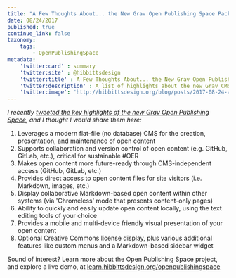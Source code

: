 ```yaml
---
title: "A Few Thoughts About... the New Grav Open Publishing Space Package"
date: 08/24/2017
published: true
continue_link: false
taxonomy:
    tags:
        - OpenPublishingSpace
metadata:
    'twitter:card' : summary
    'twitter:site' : @hibbittsdesign
    'twitter:title' : A Few Thoughts About... the New Grav Open Publishing Space Package
    'twitter:description' : A list of highlights about the new Grav CMS Open Publishing Space package.
    'twitter:image': 'http://hibbittsdesign.org/blog/posts/2017-08-24-a-few-thoughts-about-the-new-open-publishing-space-package/screenshot.jpg'
---
```


_I recently [tweeted the key highlights of the new Grav Open Publishing Space](https://twitter.com/hibbittsdesign/status/900766902493904896), and I thought I would share them here:_

1. Leverages a modern flat-file (no database) CMS for the creation, presentation, and maintenance of open content
2. Supports collaboration and version control of open content (e.g. GitHub, GitLab, etc.), critical for sustainable #OER
3. Makes open content more future-ready through CMS-independent access (GitHub, GitLab, etc.)
4. Provides direct access to open content files for site visitors (i.e. Markdown, images, etc.)
5. Display collaborative Markdown-based open content within other systems (via 'Chromeless' mode that presents content-only pages)
6. Ability to quickly and easily update open content locally, using the text editing tools of your choice
7. Provides a mobile and multi-device friendly visual presentation of your open content
8. Optional Creative Commons license display, plus various additional features like custom menus and a Markdown-based sidebar widget

Sound of interest? Learn more about the Open Publishing Space project, and explore a live demo, at [learn.hibbittsdesign.org/openpublishingspace](http://learn.hibbittsdesign.org/openpublishingspace)
